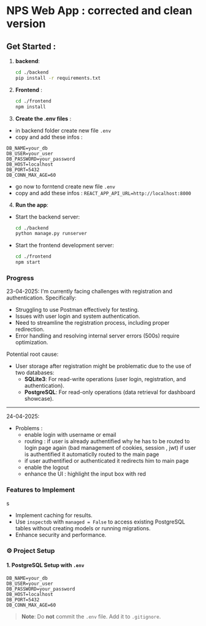 ﻿# NPS Web App : corrected and clean version

## Get Started :
1. **backend**:
    ```bash
    cd ./backend
    pip install -r requirements.txt
    ```

2. **Frontend** : 
    ```bash
    cd ./frontend
    npm install
    ```
3. **Create the .env files** :
- in backend folder create new file ``.env``
- copy and add these infos : 
```dotenv
DB_NAME=your_db
DB_USER=your_user
DB_PASSWORD=your_password
DB_HOST=localhost
DB_PORT=5432
DB_CONN_MAX_AGE=60
```
- go now to forntend create new file ``.env``
- copy and add these infos :
```REACT_APP_API_URL=http://localhost:8000```

4. **Run the app**:
- Start the backend server:
    ```bash
    cd ./backend
    python manage.py runserver
    ```
- Start the frontend development server:
    ```bash
    cd ./frontend
    npm start
    ```

### Progress
23-04-2025:
I'm currently facing challenges with registration and authentication. Specifically:
- Struggling to use Postman effectively for testing.
- Issues with user login and system authentication.
- Need to streamline the registration process, including proper redirection.
- Error handling and resolving internal server errors (500s) require optimization.

Potential root cause:
- User storage after registration might be problematic due to the use of two databases:
    - **SQLite3**: For read-write operations (user login, registration, and authentication).
    - **PostgreSQL**: For read-only operations (data retrieval for dashboard showcase).
---
24-04-2025:
- Problems : 
    - enable login with username or email
    - routing : if user is already authentified why he has to be routed to login page again (bad management of cookies, session , jwt) if user is authentified it automaticlly routed to the main page 
    - if user authentified or authenticated it redirects him to main page
    - enable the logout
    - enhance the UI : highlight the input box with red
    
### Features to Implement
s
- Implement caching for results.
- Use `inspectdb` with `managed = False` to access existing PostgreSQL tables without creating models or running migrations.
- Enhance security and performance.

### ⚙️ Project Setup

#### 1. PostgreSQL Setup with `.env`

```dotenv
DB_NAME=your_db
DB_USER=your_user
DB_PASSWORD=your_password
DB_HOST=localhost
DB_PORT=5432
DB_CONN_MAX_AGE=60
```

> **Note**: Do **not** commit the `.env` file. Add it to `.gitignore`.
